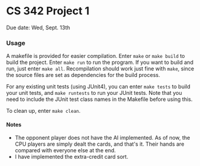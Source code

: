 # CS 342 Project 1

Due date: Wed, Sept. 13th

### Usage
A makefile is provided for easier compilation. Enter `make` or `make build` to build the project. Enter `make run` to run the program. If you want to build and run, just enter `make all`.
Recompilation should work just fine with `make`, since the source files are set as dependencies for the build process.

For any existing unit tests (using JUnit4), you can enter `make tests` to build your unit tests, and `make runtests` to run your JUnit tests. Note that you need to include the JUnit test class names in the Makefile before using this.

To clean up, enter `make clean`.

#### Notes
* The opponent player does not have the AI implemented. As of now, the CPU players are simply dealt the cards, and that's it. Their hands are compared with everyone else at the end.
* I have implemented the extra-credit card sort.